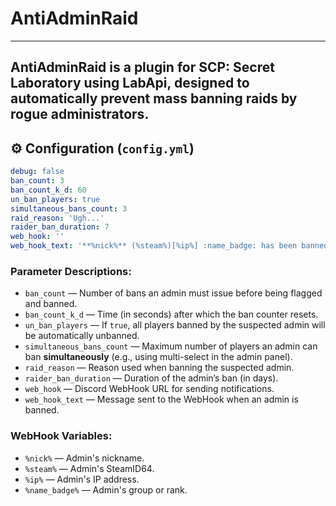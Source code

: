 # AntiAdminRaid

---
**AntiAdminRaid** is a plugin for SCP: Secret Laboratory using **LabApi**, designed to automatically prevent mass banning raids by rogue administrators.
---

## ⚙️ Configuration (`config.yml`)

```yaml
debug: false
ban_count: 3
ban_count_k_d: 60
un_ban_players: true
simultaneous_bans_count: 3
raid_reason: 'Ugh...'
raider_ban_duration: 7
web_hook: ''
web_hook_text: '**%nick%** (%steam%)[%ip%] :name_badge: has been banned for suspected admin abuse.'
```

### Parameter Descriptions:

* `ban_count` — Number of bans an admin must issue before being flagged and banned.
* `ban_count_k_d` — Time (in seconds) after which the ban counter resets.
* `un_ban_players` — If `true`, all players banned by the suspected admin will be automatically unbanned.
* `simultaneous_bans_count` — Maximum number of players an admin can ban **simultaneously** (e.g., using multi-select in the admin panel).
* `raid_reason` — Reason used when banning the suspected admin.
* `raider_ban_duration` — Duration of the admin’s ban (in days).
* `web_hook` — Discord WebHook URL for sending notifications.
* `web_hook_text` — Message sent to the WebHook when an admin is banned.

### WebHook Variables:

* `%nick%` — Admin's nickname.
* `%steam%` — Admin's SteamID64.
* `%ip%` — Admin's IP address.
* `%name_badge%` — Admin's group or rank.
